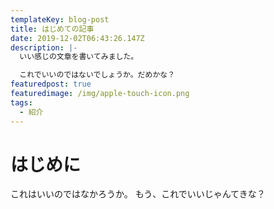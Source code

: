 ```yaml
---
templateKey: blog-post
title: はじめての記事
date: 2019-12-02T06:43:26.147Z
description: |-
  いい感じの文章を書いてみました。

  これでいいのではないでしょうか。だめかな？
featuredpost: true
featuredimage: /img/apple-touch-icon.png
tags:
  - 紹介
---
```

# はじめに
これはいいのではなかろうか。
もう、これでいいじゃんてきな？

